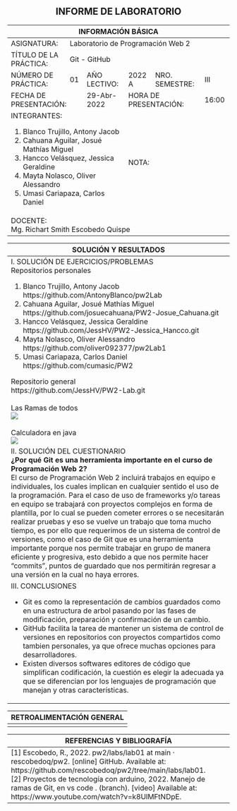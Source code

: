 
<!--
<table>
    <theader>
        <tr>
            <td><img src="https://github.com/rescobedoq/pw2/blob/main/epis.png?raw=true" alt="EPIS" style="width:50%; height:auto"/></td>
            <th>
                <span style="font-weight:bold;">UNIVERSIDAD NACIONAL DE SAN AGUSTIN</span><br />
                <span style="font-weight:bold;">FACULTAD DE INGENIERÍA DE PRODUCCIÓN Y SERVICIOS</span><br />
                <span style="font-weight:bold;">ESCUELA PROFESIONAL DE INGENIERÍA DE SISTEMAS</span>
            </th>
            <td><img src="https://github.com/rescobedoq/pw2/blob/main/abet.png?raw=true" alt="ABET" style="width:50%; height:auto"/></td>
        </tr>
    </theader>
    <tbody>
        <tr><td colspan="3"><span style="font-weight:bold;">Formato</span>: Guía de Práctica de Laboratorio / Talleres / Centros de Simulación</td></tr>
        <tr><td><span style="font-weight:bold;">Aprobación</span>:  2022/03/01</td><td><span style="font-weight:bold;">Código</span>: GUIA-PRLD-001</td><td><span style="font-weight:bold;">Página</span>: 1</td></tr>
    </tbody>
</table>
</div>
-->
<div align="center">
    <span style="font-weight:bold;"><h2>INFORME DE LABORATORIO</h2></span>
</div>


<table style="">
<theader>
    <tr><th colspan="6" style="width:50%; height:auto; text-align:center">INFORMACIÓN BÁSICA</th></tr>
</theader>
<tbody>
    <tr>
        <td>ASIGNATURA:</td><td colspan="6">Laboratorio de Programación Web 2</td>
    </tr>
    <tr>
        <td>TÍTULO DE LA PRÁCTICA:</td><td colspan="5">Git - GitHub</td>
    </tr>
    <tr>
        <td>NÚMERO DE PRÁCTICA:</td><td>01</td><td>AÑO LECTIVO:</td><td>2022 A</td><td>NRO. SEMESTRE:</td><td>III</td>
    </tr>
    <tr>
        <td colspan="2">FECHA DE PRESENTACIÓN:</td><td>29-Abr-2022</td><td colspan="2">HORA DE PRESENTACIÓN:</td><td>16:00</td>
    </tr>
    <tr>
        <td colspan="3">INTEGRANTES:
        <ol>
        <li>Blanco Trujillo, Antony Jacob</li>
        <li>Cahuana Aguilar, Josué Mathías Miguel</li>
        <li>Hancco Velásquez, Jessica Geraldine</li>
        <li>Mayta Nolasco, Oliver Alessandro</li>
        <li>Umasi Cariapaza, Carlos Daniel</li>
        </ol>
        </td>
        <td colspan="2"> NOTA:</td>
        <td>     </td>
    </tr>
    <tr>
        <td colspan="6">DOCENTE:<br>
        Mg. Richart Smith Escobedo Quispe
        </td>
    </tr>
</tdbody>
</table>

<table>
    <theader>
        <tr>
            <th style="text-align:center">SOLUCIÓN Y RESULTADOS</th>
        </tr>
    </theader>
    <tbody>
        <tr>
            <td>
            I. SOLUCIÓN DE EJERCICIOS/PROBLEMAS<br>
            Repositorios personales<br>
            <ol>
                <li>Blanco Trujillo, Antony Jacob<br>https://github.com/AntonyBlanco/pw2Lab</li>
                <li>Cahuana Aguilar, Josué Mathías Miguel<br>https://github.com/josuecahuana/PW2-Josue_Cahuana.git</li>
                <li>Hancco Velásquez, Jessica Geraldine<br>https://github.com/JessHV/PW2-Jessica_Hancco.git</li>
                <li>Mayta Nolasco, Oliver Alessandro<br>https://github.com/oliver092377/pw2Lab1</li>
                <li>Umasi Cariapaza, Carlos Daniel<br>https://github.com/cumasic/PW2</li>
            </ol>
            Repositorio general<br>https://github.com/JessHV/PW2-Lab.git<br><br>
            Las Ramas de todos<br>
            <img src="https://drive.google.com/drive/folders/1cpKnHDaPtfznB4MGxzAec161tR_IT2Cg" atl="Ramas de los integrantes del grupo 1"> <br><br>
            Calculadora en java<br>
            <img src="https://drive.google.com/drive/folders/1cpKnHDaPtfznB4MGxzAec161tR_IT2Cg" atl="Archivo Calculator.java">
            </td>
        </tr>
        <tr>
            <td>
            II. SOLUCIÓN DEL CUESTIONARIO<br>
            <b>¿Por qué Git es una herramienta importante en el curso de Programación Web 2?</b><br>
            El curso de Programación Web 2 incluirá trabajos en equipo e individuales, los cuales implican en cualquier sentido el uso de la programación.
            Para el caso de uso de frameworks y/o tareas en equipo se trabajará con proyectos complejos en forma de plantilla, por lo cual se pueden cometer errores o se necesitarán realizar pruebas y eso se vuelve un trabajo que toma mucho tiempo, es por ello que requerimos de un sistema de control de versiones, como el caso de Git que es una herramienta importante porque nos permite trabajar en grupo de manera eficiente y progresiva, esto debido a que nos permite hacer “commits”, puntos de guardado que nos permitirán regresar a una versión en la cual no haya errores.
            </td>
        </tr>
        <tr>
            <td>
            III. CONCLUSIONES<br>
                <ul>
                    <li>Git es como la representación de cambios guardados como en una estructura de arbol pasando por las fases de modificación, preparación y confirmación de un cambio.</li>
                    <li>GitHub facilita la tarea de mantener un sistema de control de versiones en repositorios con proyectos compartidos como tambien personales, ya que ofrece muchas opciones para desarrolladores.</li>
                    <li>Existen diversos softwares editores de código que simplifican codificación, la cuestión es elegir la adecuada ya que se diferencian por los lenguajes de programación que manejan y otras características.</li>
                </ul>
            </td>
        </tr>
    </tbody>
</table>

<table>
    <theader>
        <tr>
            <th style="text-align:center">RETROALIMENTACIÓN GENERAL</th>
        </tr>
    </theader>
    <tbody>
        <tr>
            <td>
            </td>
        </tr>
    </tbody>
</table>

<table>
    <theader>
        <tr>
            <th style="text-align:center">REFERENCIAS Y BIBLIOGRAFÍA</th>
        </tr>
    </theader>
    <tbody>
        <tr>
            <td>
                [1] Escobedo, R., 2022. pw2/labs/lab01 at main · rescobedoq/pw2. [online] GitHub. Available at: https://github.com/rescobedoq/pw2/tree/main/labs/lab01.<br>
                [2] Proyectos de tecnología con arduino, 2022. Manejo de ramas de Git, en vs code . (branch). [video] Available at: https://www.youtube.com/watch?v=k8UlMFtNDpE.
            </td>
        </tr>
    </tbody>
</table>


<!--
## COMPETENCIAS
- C.c Diseña responsablemente sistemas, componentes o procesos para satisfacer necesidades dentro de restricciones realistas: económicas, medio ambientales, sociales, políticas, éticas, de salud, de seguridad, manufacturación y sostenibilidad.
- C.m Construye responsablemente soluciones siguiendo un proceso adecuado llevando a cabo las pruebas ajustada a los recursos disponibles del cliente.
- C.p Aplica de forma flexible técnicas, métodos, principios, normas, estándares y herramientas de ingeniería necesarias para la construcción de software e implementación de sistemas de información.
-->





